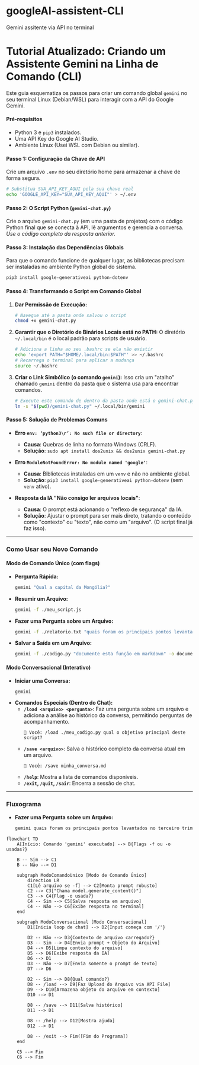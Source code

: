 # googleAI-assistent-CLI
Gemini assitente via API no terminal

# Tutorial Atualizado: Criando um Assistente Gemini na Linha de Comando (CLI)

Este guia esquematiza os passos para criar um comando global `gemini` no seu terminal Linux (Debian/WSL) para interagir com a API do Google Gemini.

#### Pré-requisitos
- Python 3 e `pip3` instalados.
- Uma API Key do Google AI Studio.
- Ambiente Linux (Usei WSL com Debian ou similar).

#### Passo 1: Configuração da Chave de API
Crie um arquivo `.env` no seu diretório home para armazenar a chave de forma segura.

```bash
# Substitua SUA_API_KEY_AQUI pela sua chave real
echo 'GOOGLE_API_KEY="SUA_API_KEY_AQUI"' > ~/.env
```

#### Passo 2: O Script Python (`gemini-chat.py`)
Crie o arquivo `gemini-chat.py` (em uma pasta de projetos) com o código Python final que se conecta à API, lê argumentos e gerencia a conversa. *Use o código completo da resposta anterior.*

#### Passo 3: Instalação das Dependências Globais
Para que o comando funcione de qualquer lugar, as bibliotecas precisam ser instaladas no ambiente Python global do sistema.

```bash
pip3 install google-generativeai python-dotenv
```

#### Passo 4: Transformando o Script em Comando Global

1.  **Dar Permissão de Execução:**
    ```bash
    # Navegue até a pasta onde salvou o script
    chmod +x gemini-chat.py
    ```

2.  **Garantir que o Diretório de Binários Locais está no PATH:**
    O diretório `~/.local/bin` é o local padrão para scripts de usuário.
    ```bash
    # Adiciona a linha ao seu .bashrc se ela não existir
    echo 'export PATH="$HOME/.local/bin:$PATH"' >> ~/.bashrc
    # Recarrega o terminal para aplicar a mudança
    source ~/.bashrc
    ```

3.  **Criar o Link Simbólico (o comando `gemini`):**
    Isso cria um "atalho" chamado `gemini` dentro da pasta que o sistema usa para encontrar comandos.
    ```bash
    # Execute este comando de dentro da pasta onde está o gemini-chat.py
    ln -s "$(pwd)/gemini-chat.py" ~/.local/bin/gemini
    ```

#### Passo 5: Solução de Problemas Comuns

- **Erro `env: ‘python3\r’: No such file or directory`**:
  - **Causa**: Quebras de linha no formato Windows (CRLF).
  - **Solução**: `sudo apt install dos2unix && dos2unix gemini-chat.py`

- **Erro `ModuleNotFoundError: No module named 'google'`**:
  - **Causa**: Bibliotecas instaladas em um `venv` e não no ambiente global.
  - **Solução**: `pip3 install google-generativeai python-dotenv` (sem `venv` ativo).

- **Resposta da IA "Não consigo ler arquivos locais"**:
  - **Causa**: O prompt está acionando o "reflexo de segurança" da IA.
  - **Solução**: Ajustar o prompt para ser mais direto, tratando o conteúdo como "contexto" ou "texto", não como um "arquivo". (O script final já faz isso).

---
### Como Usar seu Novo Comando

#### Modo de Comando Único (com flags)

- **Pergunta Rápida:**
  ```bash
  gemini "Qual a capital da Mongólia?"
  ```
- **Resumir um Arquivo:**
  ```bash
  gemini -f ./meu_script.js
  ```
- **Fazer uma Pergunta sobre um Arquivo:**
  ```bash
  gemini -f ./relatorio.txt "quais foram os principais pontos levantados no terceiro trimestre?"
  ```
- **Salvar a Saída em um Arquivo:**
  ```bash
  gemini -f ./codigo.py "documente esta função em markdown" -o documentacao.md
  ```

#### Modo Conversacional (Interativo)

- **Iniciar uma Conversa:**
  ```bash
  gemini
  ```
- **Comandos Especiais (Dentro do Chat):**
  - **`/load <arquivo> <pergunta>`**: Faz uma pergunta sobre um arquivo e adiciona a análise ao histórico da conversa, permitindo perguntas de acompanhamento.
    ```
    🧑 Você: /load ./meu_codigo.py qual o objetivo principal deste script?
    ```
  - **`/save <arquivo>`**: Salva o histórico completo da conversa atual em um arquivo.
    ```
    🧑 Você: /save minha_conversa.md
    ```
  - **`/help`**: Mostra a lista de comandos disponíveis.
  - **`/exit`, `/quit`, `/sair`**: Encerra a sessão de chat.

---

### Fluxograma
- **Fazer uma Pergunta sobre um Arquivo:**
  ```bash
  gemini quais foram os principais pontos levantados no terceiro trimestre? -f ./relatorio.txt"
  ```

```mermaid
flowchart TD
    A[Início: Comando 'gemini' executado] --> B{Flags -f ou -o usadas?}

    B -- Sim --> C1
    B -- Não --> D1

    subgraph ModoComandoUnico [Modo de Comando Único]
        direction LR
        C1[Lê arquivo se -f] --> C2[Monta prompt robusto]
        C2 --> C3["Chama model.generate_content()"]
        C3 --> C4{Flag -o usada?}
        C4 -- Sim --> C5[Salva resposta em arquivo]
        C4 -- Não --> C6[Exibe resposta no terminal]
    end

    subgraph ModoConversacional [Modo Conversacional]
        D1[Inicia loop de chat] --> D2{Input começa com '/'}
        
        D2 -- Não --> D3{Contexto de arquivo carregado?}
        D3 -- Sim --> D4[Envia prompt + Objeto do Arquivo]
        D4 --> D5[Limpa contexto do arquivo]
        D5 --> D6[Exibe resposta da IA]
        D6 --> D1
        D3 -- Não --> D7[Envia somente o prompt de texto]
        D7 --> D6

        D2 -- Sim --> D8{Qual comando?}
        D8 -- /load --> D9[Faz Upload do Arquivo via API File]
        D9 --> D10[Armazena objeto do arquivo em contexto]
        D10 --> D1
        
        D8 -- /save --> D11[Salva histórico]
        D11 --> D1
        
        D8 -- /help --> D12[Mostra ajuda]
        D12 --> D1
        
        D8 -- /exit --> Fim([Fim do Programa])
    end

    C5 --> Fim
    C6 --> Fim

